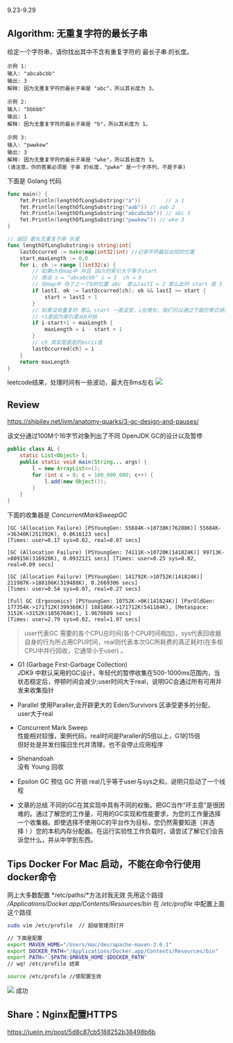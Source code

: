 9.23-9.29
## Algorithm: 无重复字符的最长子串
给定一个字符串，请你找出其中不含有重复字符的 最长子串 的长度。

```
示例 1:
输入: "abcabcbb"
输出: 3 
解释: 因为无重复字符的最长子串是 "abc"，所以其长度为 3。

示例 2:
输入: "bbbbb"
输出: 1
解释: 因为无重复字符的最长子串是 "b"，所以其长度为 1。

示例 3:
输入: "pwwkew"
输出: 3
解释: 因为无重复字符的最长子串是 "wke"，所以其长度为 3。
(请注意，你的答案必须是 子串 的长度，"pwke" 是一个子序列，不是子串)   
```
下面是 Golang 代码
```go
func main() {
	fmt.Println(lengthOfLongSubstring("a"))		   // a 1
	fmt.Println(lengthOfLongSubstring("aab")) // aab 2
	fmt.Println(lengthOfLongSubstring("abcabcbb")) // abc 3
	fmt.Println(lengthOfLongSubstring("pwwkew")) // wke 3
}

// 返回 最长无重复子串 长度
func lengthOfLongSubstring(s string)int{
	lastOccurred := make(map[int32]int) //记录字符最后出现的位置
	start,maxLength := 0,0
	for i, ch := range []int32(s) {
        // 如果ch在map中 并且 该ch的索引大于等于start
        // 假设 s = "abcabcbb" i = 5  ch = b  
		// 在map中 存了上一个b的位置 abc  那么lastI = 2 那么此时 start 是 3
		if lastI, ok := lastOccurred[ch]; ok && lastI >= start {
			start = lastI + 1
        }
        // 如果没有重复的 那么 start 一直没变，i在增长，我们可以通过下面的等式得到这个无重复子串的长度
        // +1是因为索引是从0开始
		if i-start+1 > maxLength {
			maxLength = i - start + 1
		}
		// ch 其实是底层的ascii值
		lastOccurred[ch] = i
	}
	return maxLength
}
```
leetcode结果，处理时间有一些波动，最大在8ms左右
![](https://user-gold-cdn.xitu.io/2019/9/25/16d665d6466c0618?w=922&h=256&f=png&s=29162)

## Review
https://shipilev.net/jvm/anatomy-quarks/3-gc-design-and-pauses/

该文分通过100M个16字节对象列出了不同 OpenJDK GC的设计以及暂停
```java
public class AL {
    static List<Object> l;
    public static void main(String... args) {
        l = new ArrayList<>();
        for (int c = 0; c < 100_000_000; c++) {
            l.add(new Object());
        }
    }
}
```
下面的收集器是 *ConcurrentMarkSweepGC*

```vim
[GC (Allocation Failure) [PSYoungGen: 55684K->10738K(76288K)] 55684K->36340K(251392K), 0.0616123 secs] 
[Times: user=0.17 sys=0.02, real=0.07 secs] 

[GC (Allocation Failure) [PSYoungGen: 74111K->10720K(141824K)] 99713K->80915K(316928K), 0.0932121 secs] [Times: user=0.25 sys=0.02, real=0.09 secs] 

[GC (Allocation Failure) [PSYoungGen: 141792K->10752K(141824K)] 211987K->188106K(319488K), 0.2669306 secs] 
[Times: user=0.54 sys=0.07, real=0.27 secs] 

[Full GC (Ergonomics) [PSYoungGen: 10752K->0K(141824K)] [ParOldGen: 177354K->171712K(399360K)] 188106K->171712K(541184K), [Metaspace: 3152K->3152K(1056768K)], 1.9670609 secs] 
[Times: user=2.79 sys=0.02, real=1.97 secs] 

```
> user代表GC 需要的各个CPU总时间(各个CPU时间相加)，sys代表回收器自身的行为所占用CPU时间，real则代表本次GC所耗费的真正耗时(在多核CPU中并行回收，它通常小于user) 。

+ G1 (Garbage First-Garbage Collection)  
JDK9 中默认采用的GC设计，年轻代的暂停收集在500-1000ms范围内，当状态稳定后，停顿时间会减少;user时间大于real，说明GC会通过所有可用并发来收集指针
+ Parallel
使用Paraller,会开辟更大的 Eden/Survivors 区承受更多的分配，user大于real
+ Concurrent Mark Sweep  
性能相对较慢，案例代码，real时间是Paraller的5倍以上，G1的15倍  
但好处是并发扫描旧生代并清理，也不会停止应用程序

+ Shenandoah  
没有 Young 回收
+ Epsilon GC
预估 GC 开销
real几乎等于user与sys之和，说明只启动了一个线程

+ 文章的总结
不同的GC在其实现中具有不同的权衡。把GC当作“坏主意”是很困难的。通过了解您的工作量，可用的GC实现和性能要求，为您的工作量选择一个收集器。即使选择不使用GC的平台作为目标，您仍然需要知道（并选择！）您的本机内存分配器。在运行实验性工作负载时，请尝试了解它们会告诉您什么，并从中学到东西。

## Tips Docker For Mac 启动，不能在命令行使用docker命令
网上大多数配置 */etc/paths/*方法对我无效
先用这个路径 
*/Applications/Docker.app/Contents/Resources/bin*
在 */etc/profile* 中配置上面这个路径

```bash
sudo vim /etc/profile  // 超级管理员打开

// 下面是配置
export MAVEN_HOME="/Users/mac/dev/apache-maven-3.6.1"
export DOCKER_PATH="/Applications/Docker.app/Contents/Resources/bin"
export PATH=".$PATH:$MAVEN_HOME:$DOCKER_PATH"
// wq! /etc/profile 结束

source /etc/profile //使配置生效
```

![](https://imgconvert.csdnimg.cn/aHR0cHM6Ly91c2VyLWdvbGQtY2RuLnhpdHUuaW8vMjAxOS85LzI4LzE2ZDc3MDFkZWFmODE2NjM?x-oss-process=image/format,png)
成功



## Share：Nginx配置HTTPS
https://juejin.im/post/5d8c87cb5188252b38498b6b
